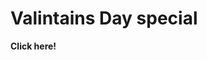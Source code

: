<h1>Valintains Day special</h1>
<a herf ="https://subham223sah.github.io/Valintains_day_Project/"> <strong>Click here!</strong></a>
